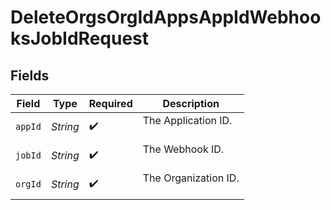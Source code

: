 # DeleteOrgsOrgIdAppsAppIdWebhooksJobIdRequest


## Fields

| Field                  | Type                   | Required               | Description            |
| ---------------------- | ---------------------- | ---------------------- | ---------------------- |
| `appId`                | *String*               | :heavy_check_mark:     | The Application ID.<br/><br/> |
| `jobId`                | *String*               | :heavy_check_mark:     | The Webhook ID.<br/><br/> |
| `orgId`                | *String*               | :heavy_check_mark:     | The Organization ID.<br/><br/> |